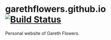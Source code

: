 # garethflowers.github.io [![Build Status](https://travis-ci.org/garethflowers/garethflowers.github.io.svg?branch=master)](https://travis-ci.org/garethflowers/garethflowers.github.io)

Personal website of Gareth Flowers.
